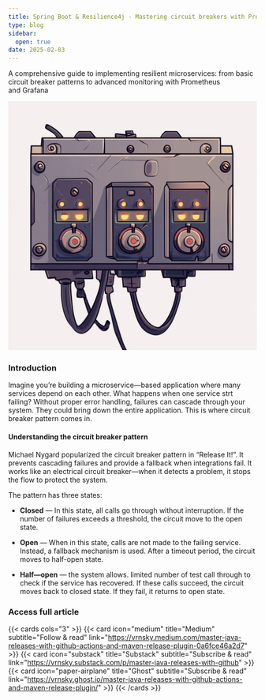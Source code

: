 ```yaml
---
title: Spring Boot & Resilience4j - Mastering circuit breakers with Prometheus and Grafana
type: blog
sidebar:
  open: true
date: 2025-02-03
---
```


A comprehensive guide to implementing resilient microservices: from basic circuit breaker patterns to advanced monitoring with Prometheus and Grafana

![Electrical chain](sb02032025.png "Electrical chain")

### Introduction
Imagine you’re building a microservice—based application where many services depend on each other. What happens when one
service strt failing? Without proper error handling, failures can cascade through your system.
They could bring down the entire application. This is where circuit breaker pattern comes in.

#### Understanding the circuit breaker pattern
Michael Nygard popularized the circuit breaker pattern in “Release It!”. It prevents cascading failures and provide
a fallback when integrations fail. It works like an electrical circuit breaker—when it detects a problem,
it stops the flow to protect the system.

The pattern has three states:
- **Closed** — In this state, all calls go through without interruption. If the number of failures exceeds a threshold,
the circuit move to the open state.

- **Open** — When in this state, calls are not made to the failing service. Instead, a fallback mechanism is used.
After a timeout period, the circuit moves to half-open state.

- **Half—open** — the system allows. limited number of test call through to check if the service has recovered.
If these calls succeed, the circuit moves back to closed state. If they fail, it returns to open state.


### Access full article
{{< cards cols="3" >}}
{{< card icon="medium" title="Medium" subtitle="Follow & read" link="https://vrnsky.medium.com/master-java-releases-with-github-actions-and-maven-release-plugin-0a6fce46a2d7" >}}
{{< card icon="substack" title="Substack" subtitle="Subscribe & read" link="https://vrnsky.substack.com/p/master-java-releases-with-github"  >}}
{{< card icon="paper-airplane" title="Ghost" subtitle="Subscribe & read" link="https://vrnsky.ghost.io/master-java-releases-with-github-actions-and-maven-release-plugin/"  >}}
{{< /cards >}}
